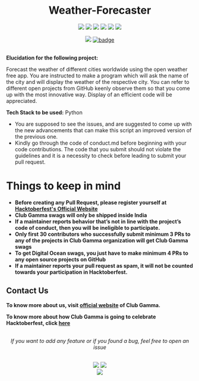 <h1 align="center">Weather-Forecaster</h1>
<div align="center">  
<a href="https://github.com/clubgamma/Weather-Forecaster/stargazers"><img src="https://img.shields.io/github/stars/clubgamma/Weather-Forecaster?style=flat"/></a>
<a href="https://github.com/clubgamma/Weather-Forecaster/network/members"><img src="https://img.shields.io/github/forks/clubgamma/Weather-Forecaster?style=flat"/></a>
<a href="https://github.com/clubgamma/Weather-Forecaster/pulls"><img src="https://img.shields.io/github/issues-pr/clubgamma/Weather-Forecaster?style=flat?color=yellow"/></a>
<a href="https://github.com/clubgamma/Weather-Forecaster/issues"><img src="https://img.shields.io/github/issues/clubgamma/Weather-Forecaster?style=flat"/></a>
<a href="https://github.com/clubgamma/Weather-Forecaster/graphs/contributors"><img src="https://img.shields.io/github/contributors/clubgamma/Weather-Forecaster?color=orange"/></a>
<a href="https://github.com/clubgamma/Weather-Forecaster/blob/master/LICENSE.md"><img src="https://img.shields.io/github/license/clubgamma/Weather-Forecaster?color=1abc9c"/></a>
<br>
  
[![](https://img.shields.io/badge/Club_Gamma-Code_of_conduct-%23FF0000.svg?&style=flat&logoColor=white&color=red)](https://clubgamma.github.io/code-of-conduct/)
[![badge](https://img.shields.io/endpoint?url=https://gist.githubusercontent.com/rudrabarad/5f367b75ae6ff53bb868f3d56567b1df/raw/discord.json)](https://discord.gg/kjnp6wU)
<br><br>
</div>

**Elucidation for the following project:**

Forecast the weather of different cities worldwide using the open weather free app. You are instructed to make a program which will ask the name of the city and will display the weather of the respective city.
You can refer to different open projects from GitHub keenly observe them so that you come up with the most innovative way. Display of an efficient code will be appreciated.

**Tech Stack to be used:** Python

- You are supposed to see the issues, and are suggested to come up with the new advancements that can make this script an improved version of the previous one.
- Kindly go through the code of conduct.md before beginning with your code contributions. The code that you  submit should not violate the guidelines and it is a necessity to check before leading to submit your pull request.

# Things to keep in mind

  - **Before creating any Pull Request, please register yourself at [Hacktoberfest's Official Website](https://hacktoberfest.digitalocean.com/)**
  - **Club Gamma swags will only be shipped inside India**
  - **If a maintainer reports behavior that’s not in line with the project’s code of conduct, then you will be ineligible to participate.**
  - **Only first 30 contributors who successfully submit minimum 3 PRs to any of the projects in Club Gamma organization will get Club Gamma swags**
  - **To get Digital Ocean swags, you just have to make minimum 4 PRs to any open source projects on GitHub**
  - **If a maintainer reports your pull request as spam, it will not be counted towards your participation in Hacktoberfest.**
  
## Contact Us

**To know more about us, visit [official website](https://clubgamma.github.io/) of Club Gamma.**

**To know more about how Club Gamma is going to celebrate Hacktoberfest, click [here](https://clubgamma.github.io/hacktoberfest/)**

<br>
<div align="center">  
<i>If you want to add any feature or if you found a bug, feel free to open an issue</i><br><br>

![](https://img.shields.io/badge/Star-If_Liked-%23FF0000.svg?&style=flat&logoColor=white&color=white)
![](https://img.shields.io/badge/Fork-If_you_found_interesting-%23FF0000.svg?&style=flat&logoColor=white&color=white)<br>
<a href="https://github.com/clubgamma/Weather-Forecaster/issues/new"><img src="https://img.shields.io/badge/Query-Ask_Us_Anything-blue"/></a><br>
<br>
</div>
